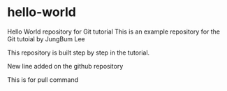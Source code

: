 # hello-world
Hello World repository for Git tutorial
This is an example repository for the Git tutoial by JungBum Lee

This repository is built step by step in the tutorial.

New line added on the github repository

This is for pull command
